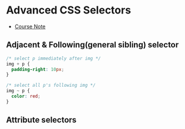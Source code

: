 # Advanced CSS Selectors

- [Course Note](https://github.com/HackerYou/bootcamp-notes/blob/master/css/advanced-css-selectors.md)

## Adjacent & Following(general sibling) selector

```css
/* select p immediately after img */
img + p {
  padding-right: 10px;
}

/* select all p's following img */
img ~ p {
  color: red;
}
```

## Attribute selectors

```css

```

